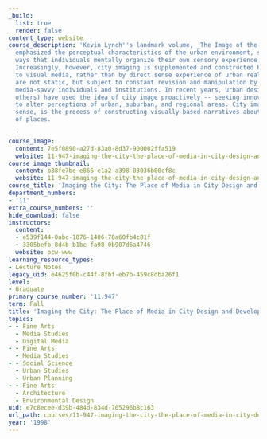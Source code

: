 ```yaml
---
_build:
  list: true
  render: false
content_type: website
course_description: 'Kevin Lynch''s landmark volume, _The Image of the City_ (1960),
  emphasized the perceptual characteristics of the urban environment, stressing the
  ways that individuals mentally organize their own sensory experience of cities.
  Increasingly, however, city imaging is supplemented and constructed by exposure
  to visual media, rather than by direct sense experience of urban realms. City images
  are not static, but subject to constant revision and manipulation by a variety of
  media-savvy individuals and institutions. In recent years, urban designers (and
  others) have used the idea of city image proactively -- seeking innovative ways
  to alter perceptions of urban, suburban, and regional areas. City imaging, in this
  sense, is the process of constructing visually-based narratives about the potential
  of places.

  '
course_image:
  content: 7e5f0890-a27d-83a0-8d37-900002ffa519
  website: 11-947-imaging-the-city-the-place-of-media-in-city-design-and-development-fall-1998
course_image_thumbnail:
  content: b38fe7be-e866-e1a2-a398-03036b00cf8c
  website: 11-947-imaging-the-city-the-place-of-media-in-city-design-and-development-fall-1998
course_title: 'Imaging the City: The Place of Media in City Design and Development'
department_numbers:
- '11'
extra_course_numbers: ''
hide_download: false
instructors:
  content:
  - e539f144-0abc-1876-1406-78a60fb4c81f
  - 3305befb-8d4b-b1bc-fa98-0b907d6a4746
  website: ocw-www
learning_resource_types:
- Lecture Notes
legacy_uid: e4625f0b-c44f-8fbf-eb7b-459c8dba26f1
level:
- Graduate
primary_course_number: '11.947'
term: Fall
title: 'Imaging the City: The Place of Media in City Design and Development'
topics:
- - Fine Arts
  - Media Studies
  - Digital Media
- - Fine Arts
  - Media Studies
- - Social Science
  - Urban Studies
  - Urban Planning
- - Fine Arts
  - Architecture
  - Environmental Design
uid: e7c8ecee-d39b-484d-834d-705296b8c163
url_path: courses/11-947-imaging-the-city-the-place-of-media-in-city-design-and-development-fall-1998
year: '1998'
---
```


